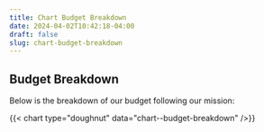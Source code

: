 ```yaml
---
title: Chart Budget Breakdown
date: 2024-04-02T10:42:18-04:00
draft: false
slug: chart-budget-breakdown
---
```

## Budget Breakdown
Below is the breakdown of our budget following our mission:

{{< chart type="doughnut" data="chart--budget-breakdown" />}}